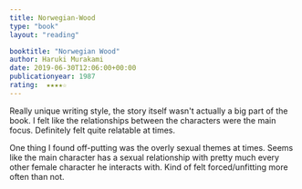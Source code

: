 ```yaml
---
title: Norwegian-Wood
type: "book"
layout: "reading"

booktitle: "Norwegian Wood"
author: Haruki Murakami
date: 2019-06-30T12:06:00+00:00
publicationyear: 1987
rating:  ★★★★☆
---
```


Really unique writing style, the story itself wasn't actually a big part of the book. I felt like the relationships between the characters were the main focus. Definitely felt quite relatable at times.

One thing I found off-putting was the overly sexual themes at times. Seems like the main character has a sexual relationship with pretty much every other female character he interacts with. Kind of felt forced/unfitting more often than not.
